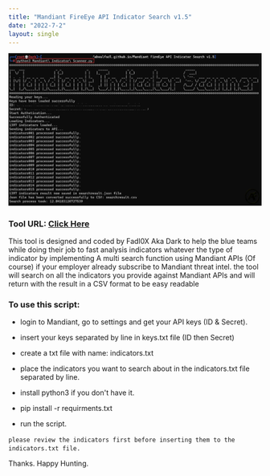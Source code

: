 ```yaml
---
title: "Mandiant FireEye API Indicator Search v1.5"
date: "2022-7-2"
layout: single
---
```



![](https://raw.githubusercontent.com/Aboalfadl/aboalfadl.github.io/main/MISTool.png)

### Tool URL: [Click Here](https://github.com/Aboalfadl/aboalfadl.github.io/releases/download/MandiantScannerPython/Mandiant.FireEye.API.Indicator.Search.v1.5.zip)

This tool is designed and coded by Fadl0X Aka Dark to help the blue teams while doing their job to fast analysis indicators whatever the type of indicator by implementing A multi search function using Mandiant APIs (Of course) if your employer already subscribe to Mandiant threat intel. the tool will search on all the indicators you provide against Mandiant APIs and will return with the result in a CSV format to be easy readable

### To use this script:

- login to Mandiant, go to settings and get your API keys (ID & Secret).

- insert your keys separated by line in keys.txt file (ID then Secret)

- create a txt file with name: indicators.txt

- place the indicators you want to search about in the indicators.txt file separated by line.

- install python3 if you don't have it.

- pip install -r requirments.txt

- run the script.

```please review the indicators first before inserting them to the indicators.txt file.```
  	
  Thanks. Happy Hunting.
